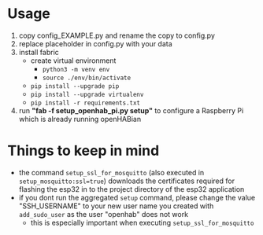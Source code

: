# Usage

1. copy config_EXAMPLE.py and rename the copy to config.py
2. replace placeholder in config.py with your data
3. install fabric
    - create virtual environment
        - `python3 -m venv env`
        - `source ./env/bin/activate`
    - `pip install --upgrade pip`
    - `pip install --upgrade virtualenv`
    - `pip install -r requirements.txt`
4. run **"fab -f setup_openhab_pi.py setup"** to configure a Raspberry Pi which is already running openHABian

# Things to keep in mind
- the command `setup_ssl_for_mosquitto` (also executed in `setup_mosquitto:ssl=true`) downloads the certificates required for flashing the esp32 in to the project directory of the esp32 application
- if you dont run the aggregated `setup` command, please change the value "SSH_USERNAME" to your new user name you created with `add_sudo_user` as the user "openhab" does not work
    - this is especially important when executing `setup_ssl_for_mosquitto`